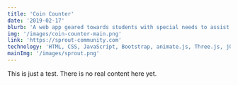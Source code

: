 ```yaml
---
title: 'Coin Counter'
date: '2019-02-17'
blurb: 'A web app geared towards students with special needs to assist with visualizing money and giving change.'
img: '/images/coin-counter-main.png'
link: 'https://sprout-community.com'
technology: 'HTML, CSS, JavaScript, Bootstrap, animate.js, Three.js, jQuery, Adobe Illustrator, Adobe Photoshop'
mainImg: '/images/sprout.png'
---
```


This is just a test. There is no real content here yet.